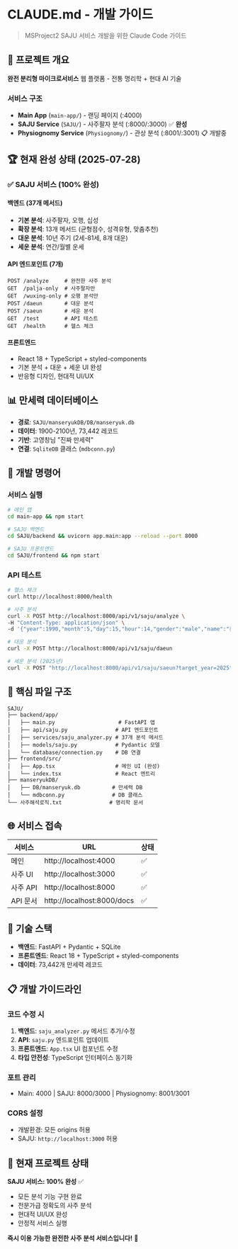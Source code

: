 # CLAUDE.md - 개발 가이드

> MSProject2 SAJU 서비스 개발을 위한 Claude Code 가이드

## 🎯 프로젝트 개요

**완전 분리형 마이크로서비스** 웹 플랫폼 - 전통 명리학 + 현대 AI 기술

### 서비스 구조
- **Main App** (`main-app/`) - 랜딩 페이지 (:4000)
- **SAJU Service** (`SAJU/`) - 사주팔자 분석 (:8000/:3000) ✅ **완성**
- **Physiognomy Service** (`Physiognomy/`) - 관상 분석 (:8001/:3001) 📋 개발중

## 🏆 현재 완성 상태 (2025-07-28)

### ✅ SAJU 서비스 (100% 완성)

#### 백엔드 (37개 메서드)
- **기본 분석**: 사주팔자, 오행, 십성
- **확장 분석**: 13개 메서드 (균형점수, 성격유형, 맞춤추천)
- **대운 분석**: 10년 주기 (2세-81세, 8개 대운)
- **세운 분석**: 연간/월별 운세

#### API 엔드포인트 (7개)
```
POST /analyze     # 완전한 사주 분석
GET  /palja-only  # 사주팔자만
GET  /wuxing-only # 오행 분석만
POST /daeun       # 대운 분석
POST /saeun       # 세운 분석
GET  /test        # API 테스트
GET  /health      # 헬스 체크
```

#### 프론트엔드
- React 18 + TypeScript + styled-components
- 기본 분석 + 대운 + 세운 UI 완성
- 반응형 디자인, 현대적 UI/UX

## 📊 만세력 데이터베이스

- **경로**: `SAJU/manseryukDB/DB/manseryuk.db`
- **데이터**: 1900-2100년, 73,442 레코드
- **기반**: 고영창님 "진짜 만세력"
- **연결**: `SqliteDB` 클래스 (`mdbconn.py`)

## 🔧 개발 명령어

### 서비스 실행
```bash
# 메인 앱
cd main-app && npm start

# SAJU 백엔드  
cd SAJU/backend && uvicorn app.main:app --reload --port 8000

# SAJU 프론트엔드
cd SAJU/frontend && npm start
```

### API 테스트
```bash
# 헬스 체크
curl http://localhost:8000/health

# 사주 분석
curl -X POST http://localhost:8000/api/v1/saju/analyze \
-H "Content-Type: application/json" \
-d '{"year":1990,"month":5,"day":15,"hour":14,"gender":"male","name":"홍길동"}'

# 대운 분석
curl -X POST http://localhost:8000/api/v1/saju/daeun

# 세운 분석 (2025년)
curl -X POST "http://localhost:8000/api/v1/saju/saeun?target_year=2025"
```

## 📁 핵심 파일 구조

```
SAJU/
├── backend/app/
│   ├── main.py                    # FastAPI 앱
│   ├── api/saju.py               # API 엔드포인트
│   ├── services/saju_analyzer.py # 37개 분석 메서드
│   ├── models/saju.py            # Pydantic 모델
│   └── database/connection.py    # DB 연결
├── frontend/src/
│   ├── App.tsx                   # 메인 UI (완성)
│   └── index.tsx                 # React 엔트리
├── manseryukDB/
│   ├── DB/manseryuk.db          # 만세력 DB
│   └── mdbconn.py               # DB 클래스
└── 사주해석로직.txt               # 명리학 문서
```

## 🌐 서비스 접속

| 서비스 | URL | 상태 |
|--------|-----|------|
| 메인 | http://localhost:4000 | ✅ |
| 사주 UI | http://localhost:3000 | ✅ |
| 사주 API | http://localhost:8000 | ✅ |
| API 문서 | http://localhost:8000/docs | ✅ |

## 🔨 기술 스택

- **백엔드**: FastAPI + Pydantic + SQLite
- **프론트엔드**: React 18 + TypeScript + styled-components  
- **데이터**: 73,442개 만세력 레코드

## 📋 개발 가이드라인

### 코드 수정 시
1. **백엔드**: `saju_analyzer.py` 메서드 추가/수정
2. **API**: `saju.py` 엔드포인트 업데이트
3. **프론트엔드**: `App.tsx` UI 컴포넌트 수정
4. **타입 안전성**: TypeScript 인터페이스 동기화

### 포트 관리
- Main: 4000 | SAJU: 8000/3000 | Physiognomy: 8001/3001

### CORS 설정
- 개발환경: 모든 origins 허용
- SAJU: `http://localhost:3000` 허용

## 🎊 현재 프로젝트 상태

**SAJU 서비스: 100% 완성** ✅
- 모든 분석 기능 구현 완료
- 전문가급 정확도의 사주 분석
- 현대적 UI/UX 완성
- 안정적 서비스 실행

**즉시 이용 가능한 완전한 사주 분석 서비스입니다!** 🚀